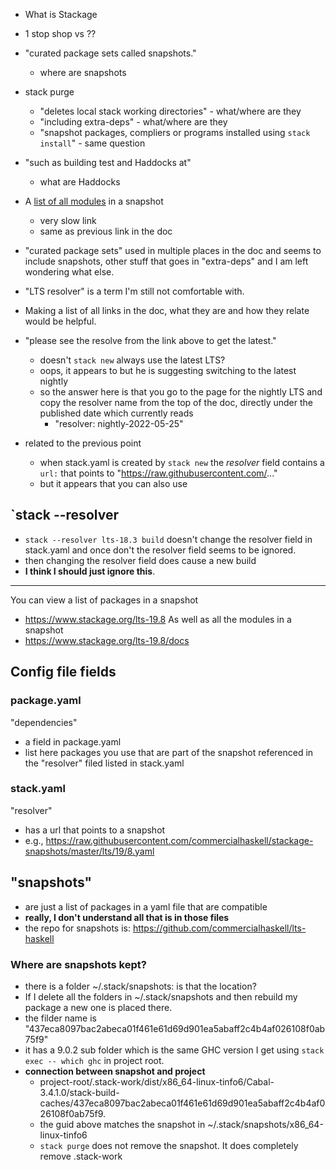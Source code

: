 - What is Stackage


- 1 stop shop vs ??
- "curated package sets called snapshots."
  - where are snapshots
- stack purge
  - "deletes local stack working directories" - what/where are they
  - "including extra-deps" - what/where are they
  - "snapshot packages, compliers or programs installed using `stack install`" - same question

- "such as building test and Haddocks at"
  - what are Haddocks


- A [list of all modules](https://www.stackage.org/lts/docs) in a snapshot
  - very slow link
  - same as previous link in the doc
  
- "curated package sets" used in multiple places in the doc and seems to include snapshots, other stuff that goes in "extra-deps" and I am left wondering what else.

- "LTS resolver" is a term I'm still not comfortable with.

- Making a list of all links in the doc, what they are and how they relate would be helpful.

- "please see the resolve from the link above to get the latest." 
  - doesn't `stack new` always use the latest LTS?
  - oops, it appears to but he is suggesting switching to the latest nightly
  - so the answer here is that you go to the page for the nightly LTS and copy the resolver name from the top of the doc, directly under the published date which currently reads 
    - "resolver: nightly-2022-05-25"
- related to the previous point
  - when stack.yaml is created by `stack new` the *resolver* field contains a `url:` that points to "https://raw.githubusercontent.com/..."
  - but it appears that you can also use

## `stack --resolver
- `stack --resolver lts-18.3 build` doesn't change the resolver field in stack.yaml and once don't the resolver field seems to be ignored.
- then changing the resolver field does cause a new build
- **I think I should just ignore this**.
---

You can view a list of packages in a snapshot
- https://www.stackage.org/lts-19.8
As well as all the modules in a snapshot
- https://www.stackage.org/lts-19.8/docs


## Config file fields

### package.yaml
"dependencies"
- a field in package.yaml
- list here packages you use that are part of the snapshot referenced in the "resolver" filed listed in stack.yaml


### stack.yaml
"resolver"
- has a url that points to a snapshot
- e.g., https://raw.githubusercontent.com/commercialhaskell/stackage-snapshots/master/lts/19/8.yaml


## "snapshots"
- are just a list of packages in a yaml file that are compatible
- **really, I don't understand all that is in those files**
- the repo for snapshots is: https://github.com/commercialhaskell/lts-haskell

### Where are snapshots kept?
- there is a folder ~/.stack/snapshots: is that the location?
- If I delete all the folders in ~/.stack/snapshots and then rebuild my package a new one is placed there.
- the filder name is "437eca8097bac2abeca01f461e61d69d901ea5abaff2c4b4af026108f0ab75f9"
- it has a 9.0.2 sub folder which is the same GHC version I get using `stack exec -- which ghc` in project root.
- **connection between snapshot and project**
  - project-root/.stack-work/dist/x86_64-linux-tinfo6/Cabal-3.4.1.0/stack-build-caches/437eca8097bac2abeca01f461e61d69d901ea5abaff2c4b4af026108f0ab75f9.
  - the guid above matches the snapshot in ~/.stack/snapshots/x86_64-linux-tinfo6
  - `stack purge` does not remove the snapshot. It does completely remove .stack-work
  
  
  

  


